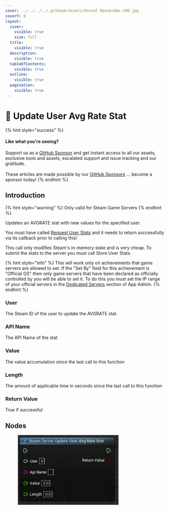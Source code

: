 ```yaml
---
cover: ../../../../.gitbook/assets/Unreal Banner@4x-100.jpg
coverY: 0
layout:
  cover:
    visible: true
    size: full
  title:
    visible: true
  description:
    visible: true
  tableOfContents:
    visible: true
  outline:
    visible: true
  pagination:
    visible: true
---
```


# 🔵 Update User Avg Rate Stat

{% hint style="success" %}
#### Like what you're seeing?

Support us as a [GitHub Sponsor](../../../../become-a-sponsor/) and get instant access to all our assets, exclusive tools and assets, escalated support and issue tracking and our gratitude.\
\
These articles are made possible by our [GitHub Sponsors](../../../../become-a-sponsor/) ... become a sponsor today!
{% endhint %}

## Introduction

{% hint style="warning" %}
Only valid for Steam Game Servers
{% endhint %}

Updates an AVGRATE stat with new values for the specified user.

You must have called [Request User Stats](request-user-stats.md) and it needs to return successfully via its callback prior to calling this!

This call only modifies Steam's in-memory state and is very cheap. To submit the stats to the server you must call Store User Stats.

{% hint style="info" %}
This will work only on achievements that game servers are allowed to set. If the "Set By" field for this achievement is "Official GS" then only game servers that have been declared as officially controlled by you will be able to set it. To do this you must set the IP range of your official servers in the [Dedicated Servers](https://partner.steamgames.com/apps/dedicatedservers/) section of App Admin.
{% endhint %}

### User

The Steam ID of the user to update the AVGRATE stat.

### API Name

The API Name of the stat

### Value

The value accumulation since the last call to this function

### Length

The amount of applicable time in seconds since the last call to this function

### Return Value

True if successful

## Nodes

<figure><img src="../../../../.gitbook/assets/image (3) (1).png" alt=""><figcaption></figcaption></figure>
